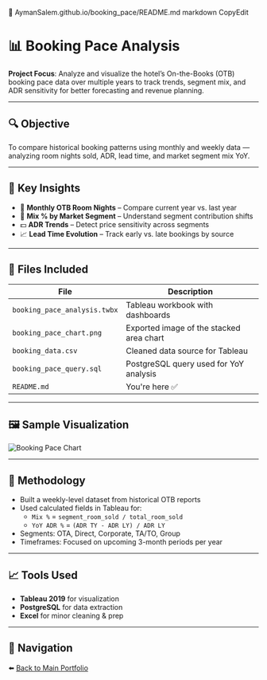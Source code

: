  📁 AymanSalem.github.io/booking_pace/README.md
markdown
CopyEdit
# 📊 Booking Pace Analysis

**Project Focus**: Analyze and visualize the hotel’s On-the-Books (OTB) booking pace data over multiple years to track trends, segment mix, and ADR sensitivity for better forecasting and revenue planning.

---

## 🔍 Objective

To compare historical booking patterns using monthly and weekly data — analyzing room nights sold, ADR, lead time, and market segment mix YoY.

---

## 📌 Key Insights

- 📅 **Monthly OTB Room Nights** – Compare current year vs. last year
- 🧭 **Mix % by Market Segment** – Understand segment contribution shifts
- 💵 **ADR Trends** – Detect price sensitivity across segments
- 📈 **Lead Time Evolution** – Track early vs. late bookings by source

---

## 📁 Files Included

| File | Description |
|------|-------------|
| `booking_pace_analysis.twbx` | Tableau workbook with dashboards |
| `booking_pace_chart.png` | Exported image of the stacked area chart |
| `booking_data.csv` | Cleaned data source for Tableau |
| `booking_pace_query.sql` | PostgreSQL query used for YoY analysis |
| `README.md` | You're here ✅ |

---

## 🖼️ Sample Visualization

![Booking Pace Chart](./booking_pace_chart.png)

---

## 🧠 Methodology

- Built a weekly-level dataset from historical OTB reports
- Used calculated fields in Tableau for:
  - `Mix %` = `segment_room_sold / total_room_sold`
  - `YoY ADR %` = `(ADR TY - ADR LY) / ADR LY`
- Segments: OTA, Direct, Corporate, TA/TO, Group
- Timeframes: Focused on upcoming 3-month periods per year

---

## 📈 Tools Used

- **Tableau 2019** for visualization
- **PostgreSQL** for data extraction
- **Excel** for minor cleaning & prep

---

## 🔗 Navigation

⬅️ [Back to Main Portfolio](../README.md)
